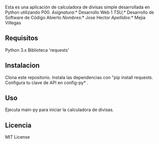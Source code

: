 
Esta es una aplicación de calculadora de divisas simple desarrollada en Python utilizando P00.
﻿*Asignatura:** Desarrollo Web 1
﻿*TSU;** Desarrollo de Software de Código Abierto
﻿*Nombres:** Jose Hector
﻿*Apellidos:** Mejia Villegas
## Requisitos
﻿﻿Python 3.x
﻿﻿Biblioteca 'requests'
## Instalacion
﻿﻿﻿Clona este repositorio.
﻿﻿﻿Instala las dependencias con "pip install requests.
﻿﻿﻿Configura tu clave de API en config-py* .

## Uso

Ejecuta main-py para iniciar la calculadora de divisas.

## Licencia

MIT License
